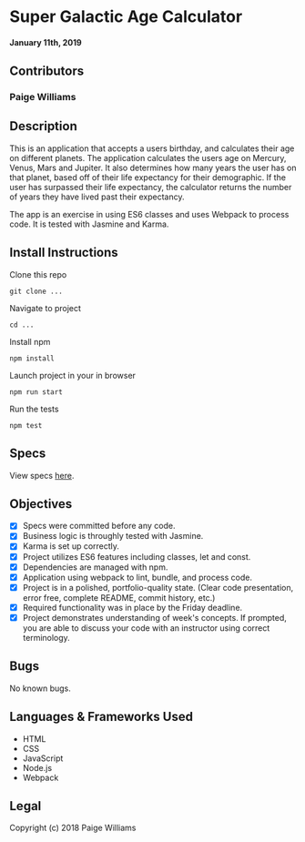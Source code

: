 # Super Galactic Age Calculator

#### January 11th, 2019

## Contributors

### **Paige Williams**

## Description

This is an application that accepts a users birthday, and calculates their age on different planets. The application calculates the users age on Mercury, Venus, Mars and Jupiter. It also determines how many years the user has on that planet, based off of their life expectancy for their demographic. If the user has surpassed their life expectancy, the calculator returns the number of years they have lived past their expectancy.

The app is an exercise in using ES6 classes and uses Webpack to process code. It is tested with Jasmine and Karma.

## Install Instructions

Clone this repo

```
git clone ...
```

Navigate to project

```
cd ...
```

Install npm

```
npm install
```

Launch project in your in browser

```
npm run start
```

Run the tests

```
npm test
```
## Specs  

View specs [here](https://github.com/paigewilliams/Galactic-Age-Calculator/blob/master/spec/calculator-spec.js).

## Objectives

- [x] Specs were committed before any code.
- [x] Business logic is throughly tested with Jasmine.
- [x] Karma is set up correctly.
- [x] Project utilizes ES6 features including classes, let and const.
- [x] Dependencies are managed with npm.
- [x] Application using webpack to lint, bundle, and process code.
- [x] Project is in a polished, portfolio-quality state. (Clear code presentation, error free, complete README, commit history, etc.)
- [x] Required functionality was in place by the Friday deadline.
- [x] Project demonstrates understanding of week's concepts. If prompted, you are able to discuss your code with an instructor using correct terminology.

## Bugs

No known bugs.

## Languages & Frameworks Used

* HTML
* CSS
* JavaScript
* Node.js
* Webpack

## Legal

Copyright (c) 2018 Paige Williams
